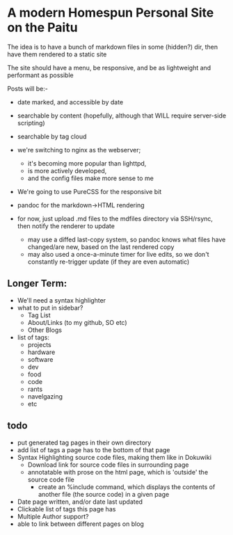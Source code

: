 A modern Homespun Personal Site on the Paitu
============================================

The idea is to have a bunch of markdown files in some (hidden?) dir, then have them rendered to a static site

The site should have a menu, be responsive, and be as lightweight and performant as possible

Posts will be:-

* date marked, and accessible by date
* searchable by content (hopefully, although that WILL require server-side scripting)
* searchable by tag cloud

* we're switching to nginx as the webserver;
	- it's becoming more popular than lighttpd,
	- is more actively developed,
	- and the config files make more sense to me
* We're going to use PureCSS for the responsive bit
* pandoc for the markdown->HTML rendering
* for now, just upload .md files to the mdfiles directory via SSH/rsync, then notify the renderer to update
	- may use a diffed last-copy system, so pandoc knows what files have changed/are new, based on the last rendered copy
	- may also used a once-a-minute timer for live edits, so we don't constantly re-trigger update (if they are even automatic)

Longer Term:
------------
* We'll need a syntax highlighter
* what to put in sidebar?
	- Tag List
	- About/Links (to my github, SO etc)
	- Other Blogs
* list of tags:
	- projects
	- hardware
	- software
	- dev
	- food
	- code
	- rants
	- navelgazing
	- etc

todo
----
* put generated tag pages in their own directory
* add list of tags a page has to the bottom of that page
* Syntax Highlighting source code files, making them like in Dokuwiki
	- Download link for source code files in surrounding page
	- annotatable with prose on the html page, which is 'outside' the source code file
		- create an %include command, which displays the contents of another file (the source code) in a given page
* Date page written, and/or date last updated
* Clickable list of tags this page has
* Multiple Author support?
* able to link between different pages on blog
